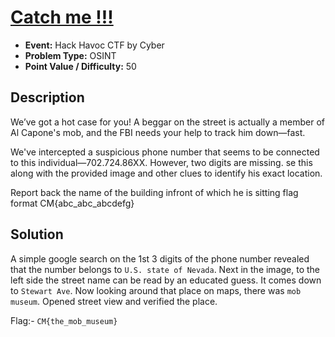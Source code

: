 # <u>Catch me !!!</u>

* **Event:** Hack Havoc CTF by Cyber 
* **Problem Type:** OSINT
* **Point Value / Difficulty:** 50
## Description
We’ve got a hot case for you! A beggar on the street is actually a member of Al Capone's mob, and the FBI needs your help to track him down—fast.

We've intercepted a suspicious phone number that seems to be connected to this individual—702.724.86XX. However, two digits are missing. se this along with the provided image and other clues to identify his exact location.

Report back the name of the building infront of which he is sitting flag format CM{abc_abc_abcdefg}
## Solution

A simple google search on the 1st 3 digits of the phone number revealed that the number belongs to `U.S. state of Nevada`. Next in the image, to the left side the street name can be read by an educated guess. It comes down to `Stewart Ave`. Now looking around that place on maps, there was `mob museum`. Opened street view and verified the place.

Flag:- `CM{the_mob_museum}`
